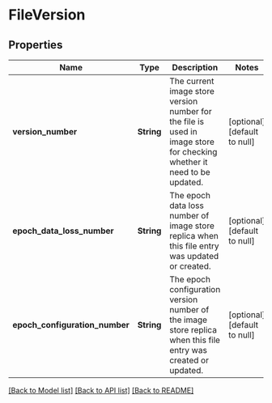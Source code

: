 # FileVersion

## Properties
Name | Type | Description | Notes
------------ | ------------- | ------------- | -------------
**version_number** | **String** | The current image store version number for the file is used in image store for checking whether it need to be updated. | [optional] [default to null]
**epoch_data_loss_number** | **String** | The epoch data loss number of image store replica when this file entry was updated or created. | [optional] [default to null]
**epoch_configuration_number** | **String** | The epoch configuration version number of the image store replica when this file entry was created or updated. | [optional] [default to null]

[[Back to Model list]](../README.md#documentation-for-models) [[Back to API list]](../README.md#documentation-for-api-endpoints) [[Back to README]](../README.md)


